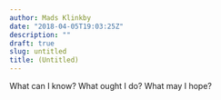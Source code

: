 ```yaml
---
author: Mads Klinkby
date: "2018-04-05T19:03:25Z"
description: ""
draft: true
slug: untitled
title: (Untitled)
---
```



What can I know? 
What ought I do? 
What may I hope?

